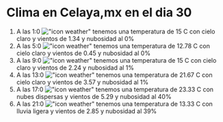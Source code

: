# Clima en Celaya,mx en el dia 30

1. A las 1:0 !["icon weather"](http://openweathermap.org/img/w/01n.png) tenemos una temperatura de 15 C con cielo claro y  vientos de 1.34 y nubosidad al 0%
1. A las 5:0 !["icon weather"](http://openweathermap.org/img/w/01n.png) tenemos una temperatura de 12.78 C con cielo claro y  vientos de 0.45 y nubosidad al 0%
1. A las 9:0 !["icon weather"](http://openweathermap.org/img/w/01d.png) tenemos una temperatura de 15 C con cielo claro y  vientos de 2.24 y nubosidad al 1%
1. A las 13:0 !["icon weather"](http://openweathermap.org/img/w/01d.png) tenemos una temperatura de 21.67 C con cielo claro y  vientos de 3.57 y nubosidad al 1%
1. A las 17:0 !["icon weather"](http://openweathermap.org/img/w/03d.png) tenemos una temperatura de 23.33 C con nubes dispersas y  vientos de 5.29 y nubosidad al 40%
1. A las 21:0 !["icon weather"](http://openweathermap.org/img/w/10n.png) tenemos una temperatura de 13.33 C con lluvia ligera y  vientos de 2.85 y nubosidad al 39%
